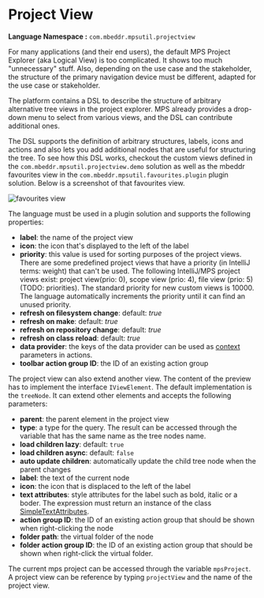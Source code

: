 # Project View

**Language Namespace :** `com.mbeddr.mpsutil.projectview`

For many applications (and their end users), the default MPS Project Explorer (aka Logical View) is too complicated. 
It shows too much "unnecessary" stuff. Also, depending on the use case and the stakeholder, the structure of the primary 
navigation device must be different, adapted for the use case or stakeholder.

The platform contains a DSL to describe the structure of arbitrary alternative tree views in the project explorer. MPS 
already provides a drop-down menu to select from various views, and the DSL can contribute additional ones.

The DSL supports the definition of arbitrary structures, labels, icons and actions and also lets you add additional nodes
that are useful for structuring the tree. To see how this DSL works, checkout the custom views defined in the `com.mbeddr.mpsutil.projectview.demo` solution as well as the mbeddr favourites view in the `com.mbeddr.mpsutil.favourites.plugin` plugin solution.
Below is a screenshot of that favourites view.

<img alt="favourites view" src="../../img/favourites.png" />

The language must be used in a plugin solution and supports the following properties:

- **label**: the name of the project view
- **icon**: the icon that's displayed to the left of the label
- **priority**: this value is used for sorting purposes of the project views. There are some predefined project views that 
 have a priority (in IntelliJ terms: weight) that can't be used. The following IntelliJ/MPS project views exist: project view(prio: 0),
 scope view (prio: 4), file view (prio: 5) (TODO: priorities). The standard priority for new custom views is 10000.
 The language automatically increments the priority until
 it can find an unused priority.
- **refresh on filesystem change**: default: *true*
- **refresh on make**: default: *true*
- **refresh on repository change**: default: *true*
- **refresh on class reload**: default: *true*
- **data provider**: the keys of the data provider can be used as [context](https://www.jetbrains.com/help/mps/plugin.html#enable/disableactioncontrol) parameters in actions.
- **toolbar action group ID**: the ID of an existing action group

The project view can also extend another view. The content of the preview has to implement the interface `IViewElement`.
The default implementation is the `treeNode`. It can extend other elements and accepts the following parameters:

- **parent**: the parent element in the project view
- **type**: a type for the query. The result can be accessed through the variable that has the same name as
 the tree nodes name.
- **load children lazy**: default: `true`
- **load children async**: default: `false`
- **auto update children**: automatically update the child tree node when the parent changes
- **label**: the text of the current node
- **icon**: the icon that is displaced to the left of the label
- **text attributes**: style attributes for the label such as bold, italic or a boder. The expression must return an instance 
 of the class [SimpleTextAttributes](http://127.0.0.1:63320/node?ref=498d89d2-c2e9-11e2-ad49-6cf049e62fe5%2Fjava%3Acom.intellij.ui%28MPS.IDEA%2F%29%2F%7ESimpleTextAttributes).
- **action group ID**: the ID of an existing action group that should be shown when right-clicking the node
- **folder path**: the virtual folder of the node
- **folder action group ID**: the ID of an existing action group that should be shown when right-click the virtual folder.

The current mps project can be accessed through the variable `mpsProject`. A project view can be reference by typing `projectView`
and the name of the project view.
